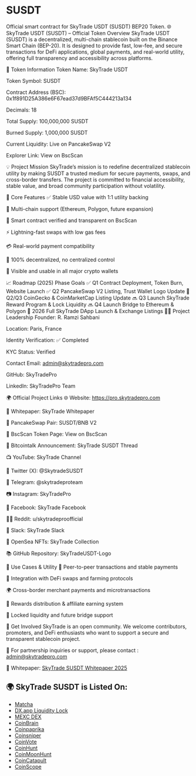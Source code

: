 # SUSDT
Official smart contract for SkyTrade USDT (SUSDT) BEP20 Token.
🌐 SkyTrade USDT (SUSDT) – Official Token Overview
SkyTrade USDT (SUSDT) is a decentralized, multi-chain stablecoin built on the Binance Smart Chain (BEP-20). It is designed to provide fast, low-fee, and secure transactions for DeFi applications, global payments, and real-world utility, offering full transparency and accessibility across platforms.

📌 Token Information
Token Name: SkyTrade USDT

Token Symbol: SUSDT

Contract Address (BSC): 0x1f891D25A386e6F67ead37d9BFAf5C444213a134

Decimals: 18

Total Supply: 100,000,000 SUSDT

Burned Supply: 1,000,000 SUSDT

Current Liquidity: Live on PancakeSwap V2

Explorer Link: View on BscScan

💡 Project Mission
SkyTrade’s mission is to redefine decentralized stablecoin utility by making SUSDT a trusted medium for secure payments, swaps, and cross-border transfers. The project is committed to financial accessibility, stable value, and broad community participation without volatility.

🔑 Core Features
✅ Stable USD value with 1:1 utility backing

🔁 Multi-chain support (Ethereum, Polygon, future expansion)

🧠 Smart contract verified and transparent on BscScan

⚡ Lightning-fast swaps with low gas fees

💳 Real-world payment compatibility

🔐 100% decentralized, no centralized control

📱 Visible and usable in all major crypto wallets

📈 Roadmap (2025)
Phase	Goals
✅ Q1	Contract Deployment, Token Burn, Website Launch
✅ Q2	PancakeSwap V2 Listing, Trust Wallet Logo Update
🔄 Q2/Q3	CoinGecko & CoinMarketCap Listing Update
🔜 Q3	Launch SkyTrade Reward Program & Lock Liquidity
🔜 Q4	Launch Bridge to Ethereum & Polygon
🚀 2026	Full SkyTrade DApp Launch & Exchange Listings
👨‍💼 Project Leadership
Founder: R. Ramzi Sahbani

Location: Paris, France

Identity Verification: ✅ Completed

KYC Status: Verified

Contact Email: admin@skytradepro.com

GitHub: SkyTradePro

LinkedIn: SkyTradePro Team

🌍 Official Project Links
🌐 Website: https://pro.skytradepro.com

📄 Whitepaper: SkyTrade Whitepaper

🔁 PancakeSwap Pair: SUSDT/BNB V2

📘 BscScan Token Page: View on BscScan

📢 Bitcointalk Announcement: SkyTrade SUSDT Thread

📺 YouTube: SkyTrade Channel

🧵 Twitter (X): @SkytradeSUSDT

💬 Telegram: @skytradeproteam

📷 Instagram: SkyTradePro

📘 Facebook: SkyTrade Facebook

🧑‍💻 Reddit: u/skytradeproofficial

💼 Slack: SkyTrade Slack

🔗 OpenSea NFTs: SkyTrade Collection

📚 GitHub Repository: SkyTradeUSDT-Logo

🧠 Use Cases & Utility
💱 Peer-to-peer transactions and stable payments

💸 Integration with DeFi swaps and farming protocols

🌍 Cross-border merchant payments and microtransactions

🎁 Rewards distribution & affiliate earning system

🔐 Locked liquidity and future bridge support

💬 Get Involved
SkyTrade is an open community. We welcome contributors, promoters, and DeFi enthusiasts who want to support a secure and transparent stablecoin project.

📩 For partnership inquiries or support, please contact
: admin@skytradepro.com

📄 Whitepaper: [SkyTrade SUSDT Whitepaper 2025](https://github.com/skytradepro/SUSDT/blob/main/SkyTrade_SUSDT_Whitepaper_2025.docx)



## 🌍 SkyTrade SUSDT is Listed On:

- [Matcha](https://matcha.xyz/tokens/bsc/0x1f891d25a386e6f67ead37d9bfaf5c444213a134)
- [DX.app Liquidity Lock](https://www.dx.app/dxlock/view/liquidity-locker?address=0xA116A1325bf888E79ECFcB832c9C91655233a18a&chain=56&ref=geckoterminal)
- [MEXC DEX](https://www.mexc.co/fr-FR/dex/trade?pair_ca=0xfd18DA0e5d05dAe2DDb3E711e7e77ef2D553367C&chain_id=56&token_ca=0x1f891D25A386e6F67ead37d9BFAf5C444213a134&from=search)
- [CoinBrain](https://coinbrain.com/coins/bnb-0x1f891d25a386e6f67ead37d9bfaf5c444213a134)
- [Coinpaprika](https://coinpaprika.com/coin/susdt-skytrade-usdt/#!exchanges)
- [Coinsniper](https://coinsniper.net/coin/79950)
- [CoinVote](https://coinvote.cc/en/coin/SkyTradeUSDT)
- [CoinHunt](https://coinhunt.cc/coin/67e0563daff53cd9c1448420)
- [CoinMoonHunt](https://coinmoonhunt.com/coin/SkyTrade%20SUSDT)
- [CoinCatapult](https://www.coincatapult.com/coin/skytrade-susdt-susdt)
- [CoinScope](https://www.coinscope.co/coin/1-susdt)
